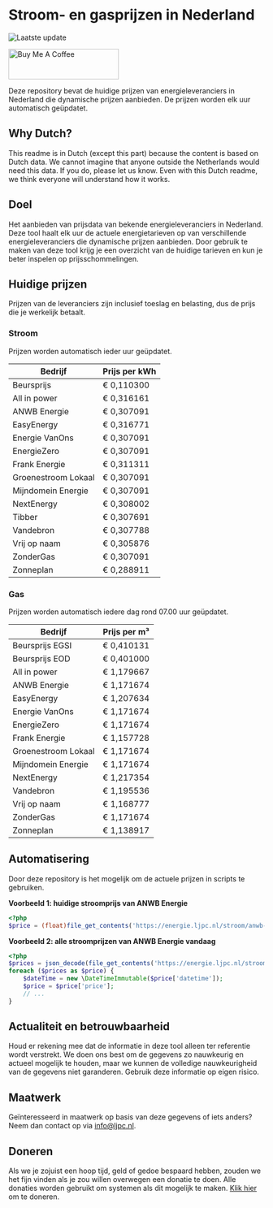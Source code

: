 # Stroom- en gasprijzen in Nederland

![Laatste update](https://img.shields.io/badge/laatste%20update-2023--06--17%2006%3A00%20CET-brightgreen)

<a href="https://www.buymeacoffee.com/Lars-" target="_blank"><img src="https://cdn.buymeacoffee.com/buttons/v2/default-orange.png" alt="Buy Me A Coffee" height="60" style="height: 60px !important;width: 217px !important;" ></a>

Deze repository bevat de huidige prijzen van energieleveranciers in Nederland die dynamische prijzen aanbieden. De prijzen worden elk uur automatisch geüpdatet.

## Why Dutch?

This readme is in Dutch (except this part) because the content is based on Dutch data. We cannot imagine that anyone outside the Netherlands would need this data. If you do, please let us know. Even with this Dutch readme, we think
everyone will understand how it works.

## Doel

Het aanbieden van prijsdata van bekende energieleveranciers in Nederland. Deze tool haalt elk uur de actuele energietarieven op van verschillende energieleveranciers die dynamische prijzen aanbieden. Door gebruik te maken van deze tool
krijg je een overzicht van de huidige tarieven en kun je beter inspelen op prijsschommelingen.

## Huidige prijzen

Prijzen van de leveranciers zijn inclusief toeslag en belasting, dus de prijs die je werkelijk betaalt.

### Stroom

Prijzen worden automatisch ieder uur geüpdatet.

 Bedrijf | Prijs per kWh 
---------|---------------
Beursprijs | € 0,110300
All in power | € 0,316161
ANWB Energie | € 0,307091
EasyEnergy | € 0,316771
Energie VanOns | € 0,307091
EnergieZero | € 0,307091
Frank Energie | € 0,311311
Groenestroom Lokaal | € 0,307091
Mijndomein Energie | € 0,307091
NextEnergy | € 0,308002
Tibber | € 0,307691
Vandebron | € 0,307788
Vrij op naam | € 0,305876
ZonderGas | € 0,307091
Zonneplan | € 0,288911


### Gas

Prijzen worden automatisch iedere dag rond 07.00 uur geüpdatet.

 Bedrijf | Prijs per m³ 
---------|--------------
Beursprijs EGSI | € 0,410131
Beursprijs EOD | € 0,401000
All in power | € 1,179667
ANWB Energie | € 1,171674
EasyEnergy | € 1,207634
Energie VanOns | € 1,171674
EnergieZero | € 1,171674
Frank Energie | € 1,157728
Groenestroom Lokaal | € 1,171674
Mijndomein Energie | € 1,171674
NextEnergy | € 1,217354
Vandebron | € 1,195536
Vrij op naam | € 1,168777
ZonderGas | € 1,171674
Zonneplan | € 1,138917


## Automatisering

Door deze repository is het mogelijk om de actuele prijzen in scripts te gebruiken.

**Voorbeeld 1: huidige stroomprijs van ANWB Energie**

```php
<?php
$price = (float)file_get_contents('https://energie.ljpc.nl/stroom/anwb-energie-nu.txt');

```

**Voorbeeld 2: alle stroomprijzen van ANWB Energie vandaag**

```php
<?php
$prices = json_decode(file_get_contents('https://energie.ljpc.nl/stroom/all-in-power-vandaag.json'),true);
foreach ($prices as $price) {
    $dateTime = new \DateTimeImmutable($price['datetime']);
    $price = $price['price'];
    // ...
}
```

## Actualiteit en betrouwbaarheid

Houd er rekening mee dat de informatie in deze tool alleen ter referentie wordt verstrekt. We doen ons best om de gegevens zo nauwkeurig en actueel mogelijk te houden, maar we kunnen de volledige nauwkeurigheid van de gegevens niet
garanderen. Gebruik deze informatie op eigen risico.

## Maatwerk

Geïnteresseerd in maatwerk op basis van deze gegevens of iets anders? Neem dan contact op
via [info@ljpc.nl](mailto:info@ljpc.nl?subject=Energie%20prijzen).

## Doneren

Als we je zojuist een hoop tijd, geld of gedoe bespaard hebben, zouden we het fijn vinden als je zou willen overwegen een
donatie te doen. Alle donaties worden gebruikt om systemen als dit mogelijk te
maken. [Klik hier](https://www.buymeacoffee.com/Lars-) om te doneren.
